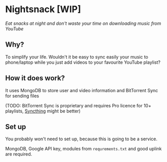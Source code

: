# Nightsnack [WIP]
_Eat snacks at night and don't waste your time on downloading music from YouTube_

## Why?
To simplify your life. Wouldn't it be easy to sync easily your music to phone/laptop while you just add videos to your favourite YouTube playlist?

## How it does work?
It uses MongoDB to store user and video information and BitTorrent Sync for sending files

(TODO: BitTorrent Sync is proprietary and requires Pro licence for 10+ playlists, [Syncthing](https://syncthing.net/) might be better)

## Set up
You probably won't need to set up, because this is going to be a service.

MongoDB, Google API key, modules from `requrements.txt` and good uplink are required.
